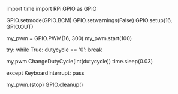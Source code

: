 import time
import RPi.GPIO as GPIO

GPIO.setmode(GPIO.BCM)
GPIO.setwarnings(False)
GPIO.setup(16, GPIO.OUT)

my_pwm = GPIO.PWM(16, 300)
my_pwm.start(100)

try:
while True:
dutycycle == '0':
break

my,pwm.ChangeDutyCycle(int(dutycycle))
time.sleep(0.03)

except KeyboardInterrupt:
pass

my_pwm.(stop)
GPIO.cleanup()
